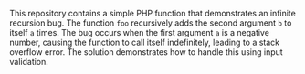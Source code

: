 This repository contains a simple PHP function that demonstrates an infinite recursion bug. The function `foo` recursively adds the second argument `b` to itself `a` times.  The bug occurs when the first argument `a` is a negative number, causing the function to call itself indefinitely, leading to a stack overflow error. The solution demonstrates how to handle this using input validation.